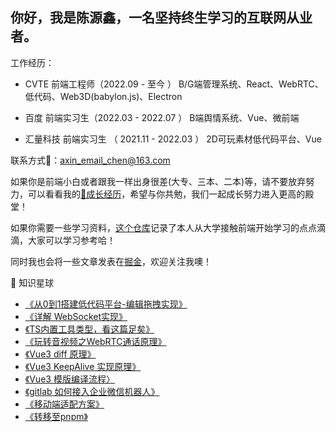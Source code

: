 ## 你好，我是陈源鑫，一名坚持终生学习的互联网从业者。

工作经历：
- CVTE 前端工程师（2022.09 - 至今 ） 
B/G端管理系统、React、WebRTC、低代码、Web3D(babylon.js)、Electron

- 百度 前端实习生（2022.03 - 2022.07 ）
B端舆情系统、Vue、微前端

- 汇量科技 前端实习生 （ 2021.11 - 2022.03 ）
2D可玩素材低代码平台、Vue

联系方式📮：axin_email_chen@163.com

如果你是前端小白或者跟我一样出身很差(大专、三本、二本)等，请不要放弃努力，可以看看我的[🌲成长经历](普通二本成长历程/普通二本成长历程.md)，希望与你共勉，我们一起成长努力进入更高的殿堂！

如果你需要一些学习资料，[这个仓库](https://github.com/cyxofgithub/front-end-self-study)记录了本人从大学接触前端开始学习的点点滴滴，大家可以学习参考哈！

同时我也会将一些文章发表在[掘金](https://juejin.cn/user/1636525352423527/posts)，欢迎关注我噢！

📖 知识星球
- [《从0到1搭建低代码平台-编辑拖拽实现》](https://juejin.cn/post/7319297259643764770)
- [《详解 WebSocket实现》](https://juejin.cn/post/7236954203555151933)
- [《TS内置工具类型，看这篇足矣》](https://juejin.cn/post/7147301855775719461)
- [《玩转音视频之WebRTC通话原理》](https://juejin.cn/post/7291134345926148096)
- [《Vue3 diff 原理》](https://juejin.cn/post/7119104832496992286)
- [《Vue3 KeepAlive 实现原理》](https://juejin.cn/post/7139781859319218190)
- [《Vue3 模版编译流程〉](https://juejin.cn/post/7121252085546352647)
- [《gitlab 如何接入企业微信机器人》](https://juejin.cn/post/7170631946316283934)
- [《移动端适配方案》](https://juejin.cn/post/7162926022982107149)
- [《转移至pnpm》](https://juejin.cn/post/7159100418880962567)
